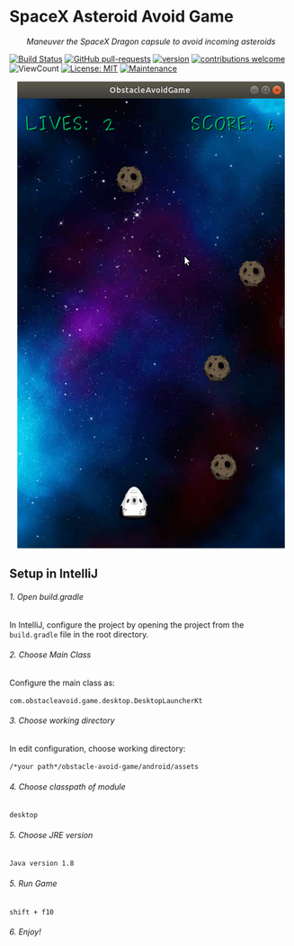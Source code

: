 
# SpaceX Asteroid Avoid Game

<p align="center">
    <em>Maneuver the SpaceX Dragon capsule to avoid incoming asteroids</em>
</p>

[![Build Status](https://github.com/Sollimann/SpaceX-Asteroid-Avoid/workflows/gradle-master-ci/badge.svg)](https://github.com/Sollimann/SpaceX-Asteroid-Avoid/actions)
[![GitHub pull-requests](https://img.shields.io/github/issues-pr/Sollimann/SpaceX-Asteroid-Avoid.svg)](https://GitHub.com/Sollimann/SpaceX-Asteroid-Avoid/pulls)
[![version](https://img.shields.io/badge/version-1.0.0-blue)](https://GitHub.com/Sollimann/SpaceX-Asteroid-Avoid/releases/)
[![contributions welcome](https://img.shields.io/badge/contributions-welcome-brightgreen.svg?style=flat)](https://github.com/Sollimann/SpaceX-Asteroid-Avoid/issues)
![ViewCount](https://views.whatilearened.today/views/github/Sollimann/SpaceX-Asteroid-Avoid.svg)
[![License: MIT](https://img.shields.io/badge/License-MIT-yellow.svg)](https://opensource.org/licenses/MIT)
[![Maintenance](https://img.shields.io/badge/Maintained%3F-yes-green.svg)](https://GitHub.com/Sollimann/SpaceX-Asteroid-Avoid/graphs/commit-activity)

<p align="center">
  <img src="https://github.com/Sollimann/SpaceX-Asteroid-Avoid/blob/master/astroid-avoid.gif">
</p>

## Setup in IntelliJ

###### 1. Open build.gradle

In IntelliJ, configure the project by opening the project from the `build.gradle` file in the root directory.

###### 2. Choose Main Class

Configure the main class as:

`com.obstacleavoid.game.desktop.DesktopLauncherKt`

###### 3. Choose working directory

In edit configuration, choose working directory:

`/*your path*/obstacle-avoid-game/android/assets`

###### 4. Choose classpath of module

`desktop`


###### 5. Choose JRE version

`Java version 1.8`

###### 5. Run Game

`shift + f10`

###### 6. Enjoy!